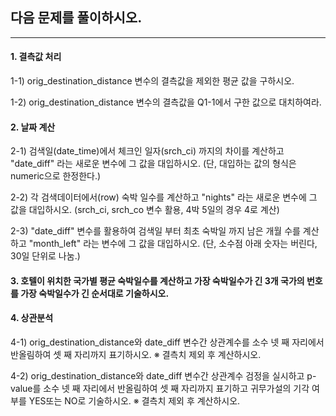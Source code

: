 ## 다음 문제를 풀이하시오.

-------

#### 1. 결측값 처리
1-1) orig_destination_distance 변수의 결측값을 제외한 평균 값을 구하시오.

1-2) orig_destination_distance 변수의 결측값을 Q1-1에서 구한 값으로 대치하여라.

#### 2. 날짜 계산
2-1) 검색일(date_time)에서 체크인 일자(srch_ci) 까지의 차이를 계산하고 "date_diff" 라는 새로운 변수에 그 값을 대입하시오.
(단, 대입하는 값의 형식은 numeric으로 한정한다.)

2-2) 각 검색데이터에서(row) 숙박 일수를 계산하고 "nights" 라는 새로운 변수에 그 값을 대입하시오.
(srch_ci, srch_co 변수 활용, 4박 5일의 경우 4로 계산)

2-3) "date_diff" 변수를 활용하여 검색일 부터 최초 숙박일 까지 남은 개월 수를 계산하고 "month_left" 라는 변수에 그 값을 대입하시오.
(단, 소수점 아래 숫자는 버린다, 30일 단위로 나눔.)

#### 3. 호텔이 위치한 국가별 평균 숙박일수를 계산하고 가장 숙박일수가 긴 3개 국가의 번호를 가장 숙박일수가 긴 순서대로 기술하시오.

#### 4. 상관분석
4-1) orig_destination_distance와 date_diff 변수간 상관계수를 소수 넷 째 자리에서 반올림하여 셋 째 자리까지 표기하시오.
※ 결측치 제외 후 계산하시오. 

4-2) orig_destination_distance와 date_diff 변수간 상관계수 검정을 실시하고 p-value를 소수 넷 째 자리에서 반올림하여 셋 째 자리까지 표기하고 귀무가설의 기각 여부를 YES또는 NO로 기술하시오.
※ 결측치 제외 후 계산하시오. 
